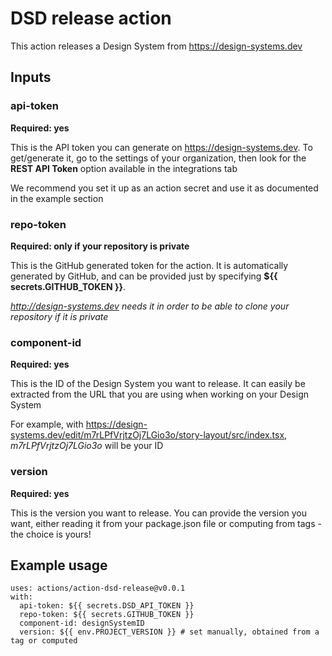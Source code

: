 # DSD release action

This action releases a Design System from https://design-systems.dev

## Inputs

### api-token

**Required: yes**

This is the API token you can generate on https://design-systems.dev. To get/generate it, go to the settings of your organization,
then look for the **REST API Token** option available in the integrations tab

We recommend you set it up as an action secret and use it as documented in the example section

### repo-token

**Required: only if your repository is private**

This is the GitHub generated token for the action. It is automatically generated by GitHub, and can be provided just by specifying **${{ secrets.GITHUB_TOKEN }}**.

*http://design-systems.dev needs it in order to be able to clone your repository if it is private*

### component-id

**Required: yes**

This is the ID of the Design System you want to release. It can easily be extracted from the URL that you
are using when working on your Design System

For example, with https://design-systems.dev/edit/m7rLPfVrjtzOj7LGio3o/story-layout/src/index.tsx,
_m7rLPfVrjtzOj7LGio3o_ will be your ID

### version

**Required: yes**

This is the version you want to release. You can provide the version you want, either reading it from your package.json file or computing from tags - the choice is yours!

## Example usage

```
uses: actions/action-dsd-release@v0.0.1
with:
  api-token: ${{ secrets.DSD_API_TOKEN }}
  repo-token: ${{ secrets.GITHUB_TOKEN }}
  component-id: designSystemID
  version: ${{ env.PROJECT_VERSION }} # set manually, obtained from a tag or computed
```
